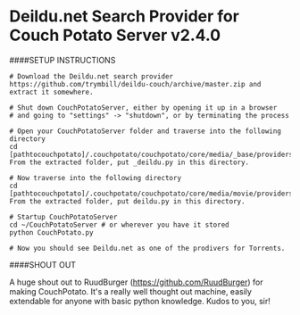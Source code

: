 # Deildu.net Search Provider for Couch Potato Server v2.4.0

####SETUP INSTRUCTIONS

```
# Download the Deildu.net search provider
https://github.com/trymbill/deildu-couch/archive/master.zip and extract it somewhere.

# Shut down CouchPotatoServer, either by opening it up in a browser 
# and going to "settings" -> "shutdown", or by terminating the process

# Open your CouchPotatoServer folder and traverse into the following directory
cd [pathtocouchpotato]/.couchpotato/couchpotato/core/media/_base/providers/torrent
From the extracted folder, put _deildu.py in this directory.

# Now traverse into the following directory
cd [pathtocouchpotato]/.couchpotato/couchpotato/core/media/movie/providers/torrent
From the extracted folder, put deildu.py in this directory.

# Startup CouchPotatoServer
cd ~/CouchPotatoServer # or wherever you have it stored
python CouchPotato.py

# Now you should see Deildu.net as one of the prodivers for Torrents.
```

####SHOUT OUT

A huge shout out to RuudBurger (https://github.com/RuudBurger) for making CouchPotato. 
It's a really well thought out machine, easily extendable for anyone with basic python 
knowledge. Kudos to you, sir!
